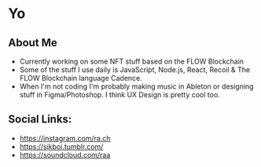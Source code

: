 # Yo

## About Me 

- Currently working on some NFT stuff based on the FLOW Blockchain
- Some of the stuff I use daily is JavaScript, Node.js, React, Recoil & The FLOW Blockchain language Cadence.
- When I'm not coding I'm probably making music in Ableton or designing stuff in Figma/Photoshop. I think UX Design is pretty cool too.

## Social Links:

- https://instagram.com/ra.ch
- https://sikboi.tumblr.com/
- https://soundcloud.com/raa

